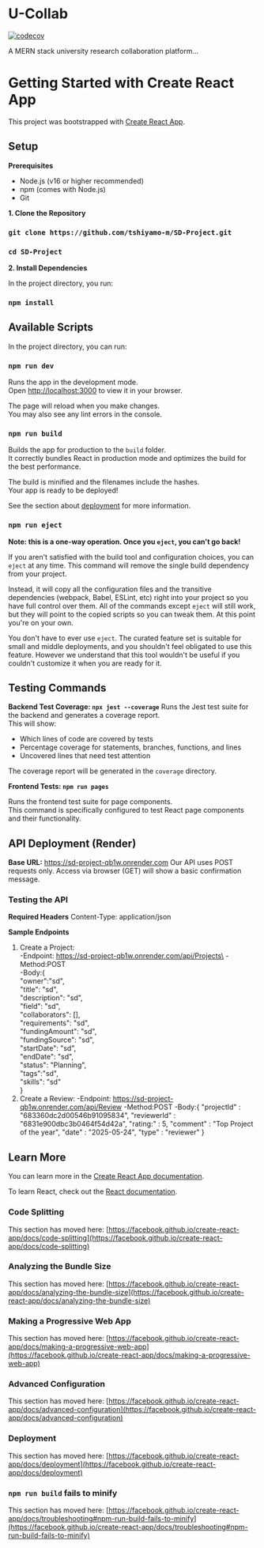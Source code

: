 # U-Collab

[![codecov](https://codecov.io/gh/tshiyamo-m/SD-Project/branch/feature/research-postings/graph/badge.svg)](https://codecov.io/gh/tshiyamo-m/SD-Project)

A MERN stack university research collaboration platform...
# Getting Started with Create React App

This project was bootstrapped with [Create React App](https://github.com/facebook/create-react-app).

## Setup
**Prerequisites**
- Node.js (v16 or higher recommended)
- npm (comes with Node.js)
- Git

**1. Clone the Repository**

### `git clone https://github.com/tshiyamo-m/SD-Project.git`

### `cd SD-Project`

**2. Install Dependencies**

In the project directory, you run:

### `npm install`

## Available Scripts

In the project directory, you can run:

### `npm run dev`

Runs the app in the development mode.\
Open [http://localhost:3000](http://localhost:3000) to view it in your browser.

The page will reload when you make changes.\
You may also see any lint errors in the console.

### `npm run build`

Builds the app for production to the `build` folder.\
It correctly bundles React in production mode and optimizes the build for the best performance.

The build is minified and the filenames include the hashes.\
Your app is ready to be deployed!

See the section about [deployment](https://facebook.github.io/create-react-app/docs/deployment) for more information.

### `npm run eject`

**Note: this is a one-way operation. Once you `eject`, you can't go back!**

If you aren't satisfied with the build tool and configuration choices, you can `eject` at any time. This command will remove the single build dependency from your project.

Instead, it will copy all the configuration files and the transitive dependencies (webpack, Babel, ESLint, etc) right into your project so you have full control over them. All of the commands except `eject` will still work, but they will point to the copied scripts so you can tweak them. At this point you're on your own.

You don't have to ever use `eject`. The curated feature set is suitable for small and middle deployments, and you shouldn't feel obligated to use this feature. However we understand that this tool wouldn't be useful if you couldn't customize it when you are ready for it.

## Testing Commands
**Backend Test Coverage: `npx jest --coverage`**
Runs the Jest test suite for the backend and generates a coverage report.\
This will show:

- Which lines of code are covered by tests
- Percentage coverage for statements, branches, functions, and lines
- Uncovered lines that need test attention

The coverage report will be generated in the `coverage` directory.

**Frontend Tests: `npm run pages`**

Runs the frontend test suite for page components.\
This command is specifically configured to test React page components and their functionality.

## API Deployment (Render)
**Base URL:**
https://sd-project-qb1w.onrender.com
Our API uses POST requests only. Access via browser (GET) will show a basic confirmation message.

### Testing the API
**Required Headers**
Content-Type: application/json

**Sample Endpoints**
 1. Create a Project:\
    -Endpoint: https://sd-project-qb1w.onrender.com/api/Projects\
    -Method:POST\
    -Body:{\
          "owner":"sd",\
          "title": "sd",\
          "description": "sd",\
          "field": "sd",\
          "collaborators": [],\
          "requirements": "sd",\
          "fundingAmount": "sd",\
          "fundingSource": "sd",\
          "startDate": "sd",\
          "endDate": "sd",\
          "status": "Planning",\
          "tags":"sd",\
          "skills": "sd"\
        }
2. Create a Review:
    -Endpoint: https://sd-project-qb1w.onrender.com/api/Review
    -Method:POST
    -Body:{
          "projectId" : "683360dc2d00546b91095834",
          "reviewerId" : "6831e900dbc3b0464f54d42a",
          "rating:" : 5,
          "comment" : "Top Project of the year",
          "date" : "2025-05-24",
          "type" : "reviewer"
          }

## Learn More

You can learn more in the [Create React App documentation](https://facebook.github.io/create-react-app/docs/getting-started).

To learn React, check out the [React documentation](https://reactjs.org/).

### Code Splitting

This section has moved here: [https://facebook.github.io/create-react-app/docs/code-splitting](https://facebook.github.io/create-react-app/docs/code-splitting)

### Analyzing the Bundle Size

This section has moved here: [https://facebook.github.io/create-react-app/docs/analyzing-the-bundle-size](https://facebook.github.io/create-react-app/docs/analyzing-the-bundle-size)

### Making a Progressive Web App

This section has moved here: [https://facebook.github.io/create-react-app/docs/making-a-progressive-web-app](https://facebook.github.io/create-react-app/docs/making-a-progressive-web-app)

### Advanced Configuration

This section has moved here: [https://facebook.github.io/create-react-app/docs/advanced-configuration](https://facebook.github.io/create-react-app/docs/advanced-configuration)

### Deployment

This section has moved here: [https://facebook.github.io/create-react-app/docs/deployment](https://facebook.github.io/create-react-app/docs/deployment)

### `npm run build` fails to minify

This section has moved here: [https://facebook.github.io/create-react-app/docs/troubleshooting#npm-run-build-fails-to-minify](https://facebook.github.io/create-react-app/docs/troubleshooting#npm-run-build-fails-to-minify)
